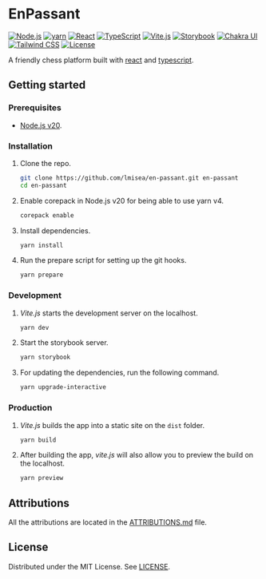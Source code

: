 # EnPassant

[![Node.js](https://img.shields.io/badge/Node.js-v20-43853D?style=flat-square&logo=node.js&logoColor=white)](https://nodejs.org/es/)
[![yarn](https://img.shields.io/badge/yarn-v4-2E2A65?style=flat-square&logo=yarn&logoColor=white)](https://yarnpkg.com/)
[![React](https://img.shields.io/badge/React-v18-61DAFB?style=flat-square&logo=react&logoColor=white)](https://reactjs.org/)
[![TypeScript](https://img.shields.io/badge/TypeScript-v5-3178C6?style=flat-square&logo=typescript&logoColor=white)](https://www.typescriptlang.org/)
[![Vite.js](https://img.shields.io/badge/Vite.js-v5-646CFF?style=flat-square&logo=vite&logoColor=white)](https://vitejs.dev/)
[![Storybook](https://img.shields.io/badge/Storybook-v7-FF4785?style=flat-square&logo=storybook&logoColor=white)](https://storybook.js.org/)
[![Chakra UI](https://img.shields.io/badge/Chakra%20UI-v2-319795?style=flat-square&logo=chakra-ui&logoColor=white)](https://chakra-ui.com/)
[![Tailwind CSS](https://img.shields.io/badge/Tailwind%20CSS-v3-38B2AC?style=flat-square&logo=tailwind-css&logoColor=white)](https://tailwindcss.com/)
[![License](https://img.shields.io/badge/License-MIT-0088cc?style=flat-square&logo=github)](https://github.com/lmisea/en-passant/blob/main/LICENSE)

A friendly chess platform built with [react](https://reactjs.org/) and [typescript](https://www.typescriptlang.org/).

## Getting started

### Prerequisites

- [Node.js v20](https://nodejs.org/en/).

### Installation

1. Clone the repo.

   ```bash
   git clone https://github.com/lmisea/en-passant.git en-passant
   cd en-passant
   ```

2. Enable corepack in Node.js v20 for being able to use yarn v4.

   ```bash
   corepack enable
   ```

3. Install dependencies.

   ```bash
   yarn install
   ```

4. Run the prepare script for setting up the git hooks.
   ```bash
   yarn prepare
   ```

### Development

1. _Vite.js_ starts the development server on the localhost.

   ```bash
   yarn dev
   ```

2. Start the storybook server.

   ```bash
   yarn storybook
   ```

3. For updating the dependencies, run the following command.

   ```bash
   yarn upgrade-interactive
   ```

### Production

1. _Vite.js_ builds the app into a static site on the `dist` folder.

   ```bash
   yarn build
   ```

2. After building the app, _vite.js_ will also allow you to preview the build on the localhost.

   ```bash
   yarn preview
   ```

## Attributions

All the attributions are located in the [ATTRIBUTIONS.md](https://github.com/lmisea/en-passant/blob/main/ATTRIBUTIONS.md) file.

## License

Distributed under the MIT License. See [LICENSE](https://github.com/lmisea/en-passant/blob/main/LICENSE).
